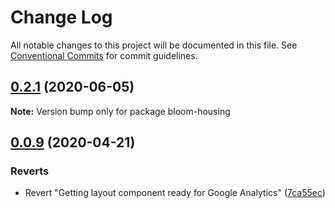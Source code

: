 # Change Log

All notable changes to this project will be documented in this file.
See [Conventional Commits](https://conventionalcommits.org) for commit guidelines.

## [0.2.1](https://github.com/Exygy/bloom/compare/v0.2.0...v0.2.1) (2020-06-05)

**Note:** Version bump only for package bloom-housing





## [0.0.9](https://github.com/Exygy/bloom/compare/v0.0.2...v0.0.9) (2020-04-21)


### Reverts

* Revert "Getting layout component ready for Google Analytics" ([7ca55ec](https://github.com/Exygy/bloom/commit/7ca55ec94c1f377a8e40645f9cc61780b7c1cefa))
